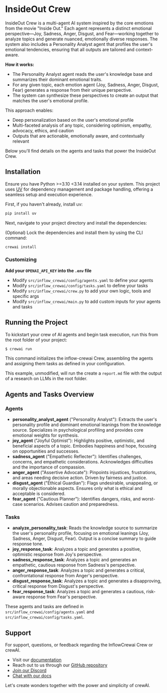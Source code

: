 # InsideOut Crew

InsideOut Crew is a multi-agent AI system inspired by the core emotions from the movie "Inside Out." Each agent represents a distinct emotional perspective—Joy, Sadness, Anger, Disgust, and Fear—working together to analyze topics and generate nuanced, emotionally diverse responses. The system also includes a Personality Analyst agent that profiles the user's emotional tendencies, ensuring that all outputs are tailored and context-aware.

**How it works:**

- The Personality Analyst agent reads the user's knowledge base and summarizes their dominant emotional traits.
- For any given topic, each emotion agent (Joy, Sadness, Anger, Disgust, Fear) generates a response from their unique perspective.
- The system can synthesize these perspectives to create an output that matches the user's emotional profile.

This approach enables:
- Deep personalization based on the user's emotional profile
- Multi-faceted analysis of any topic, considering optimism, empathy, advocacy, ethics, and caution
- Outputs that are actionable, emotionally aware, and contextually relevant

Below you'll find details on the agents and tasks that power the InsideOut Crew.

## Installation

Ensure you have Python >=3.10 <3.14 installed on your system. This project uses [UV](https://docs.astral.sh/uv/) for dependency management and package handling, offering a seamless setup and execution experience.

First, if you haven't already, install uv:

```bash
pip install uv
```

Next, navigate to your project directory and install the dependencies:

(Optional) Lock the dependencies and install them by using the CLI command:
```bash
crewai install
```
### Customizing

**Add your `OPENAI_API_KEY` into the `.env` file**

- Modify `src/inflow_crewai/config/agents.yaml` to define your agents
- Modify `src/inflow_crewai/config/tasks.yaml` to define your tasks
- Modify `src/inflow_crewai/crew.py` to add your own logic, tools and specific args
- Modify `src/inflow_crewai/main.py` to add custom inputs for your agents and tasks

## Running the Project

To kickstart your crew of AI agents and begin task execution, run this from the root folder of your project:

```bash
$ crewai run
```

This command initializes the inflow-crewai Crew, assembling the agents and assigning them tasks as defined in your configuration.

This example, unmodified, will run the create a `report.md` file with the output of a research on LLMs in the root folder.

## Agents and Tasks Overview

### Agents

- **personality_analyst_agent** ("Personality Analyst"): Extracts the user's personality profile and dominant emotional leanings from the knowledge source. Specializes in psychological profiling and provides core emotional weights for synthesis.
- **joy_agent** ("Joyful Optimist"): Highlights positive, optimistic, and beneficial aspects of a topic. Embodies happiness and hope, focusing on opportunities and successes.
- **sadness_agent** ("Empathetic Reflecter"): Identifies challenges, concerns, and empathetic considerations. Acknowledges difficulties and the importance of compassion.
- **anger_agent** ("Assertive Advocate"): Pinpoints injustices, frustrations, and areas needing decisive action. Driven by fairness and justice.
- **disgust_agent** ("Ethical Guardian"): Flags undesirable, unappealing, or morally objectionable aspects. Ensures only what is ethical and acceptable is considered.
- **fear_agent** ("Cautious Planner"): Identifies dangers, risks, and worst-case scenarios. Advises caution and preparedness.

### Tasks

- **analyze_personality_task**: Reads the knowledge source to summarize the user's personality profile, focusing on emotional leanings (Joy, Sadness, Anger, Disgust, Fear). Output is a concise summary to guide response tone.
- **joy_response_task**: Analyzes a topic and generates a positive, optimistic response from Joy's perspective.
- **sadness_response_task**: Analyzes a topic and generates an empathetic, cautious response from Sadness's perspective.
- **anger_response_task**: Analyzes a topic and generates a critical, confrontational response from Anger's perspective.
- **disgust_response_task**: Analyzes a topic and generates a disapproving, critical response from Disgust's perspective.
- **fear_response_task**: Analyzes a topic and generates a cautious, risk-aware response from Fear's perspective.

These agents and tasks are defined in `src/inflow_crewai/config/agents.yaml` and `src/inflow_crewai/config/tasks.yaml`.

## Support

For support, questions, or feedback regarding the InflowCrewai Crew or crewAI.
- Visit our [documentation](https://docs.crewai.com)
- Reach out to us through our [GitHub repository](https://github.com/joaomdmoura/crewai)
- [Join our Discord](https://discord.com/invite/X4JWnZnxPb)
- [Chat with our docs](https://chatg.pt/DWjSBZn)

Let's create wonders together with the power and simplicity of crewAI.
